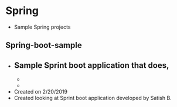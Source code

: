 # Spring
  - Sample Spring projects

## Spring-boot-sample
  - Sample Sprint boot application that does,
    -
    -
    -
  - Created on 2/20/2019
  - Created looking at Sprint boot application developed by Satish B.
